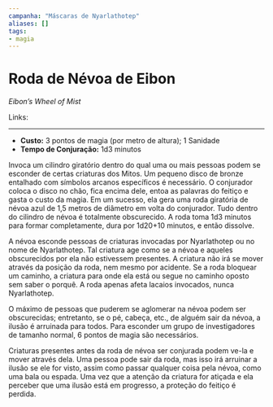 ```yaml
---
campanha: "Máscaras de Nyarlathotep"
aliases: []
tags: 
- magia
---
```


# Roda de Névoa de Eibon
*Eibon’s Wheel of Mist*

Links:

---
-  **Custo:** 3 pontos de magia (por metro de altura); 1 Sanidade
- **Tempo de Conjuração:** 1d3 minutos

Invoca um cilindro giratório dentro do qual uma ou mais pessoas podem se esconder de certas criaturas dos Mitos. Um pequeno disco de bronze entalhado com símbolos arcanos específicos é necessário. O conjurador coloca o disco no chão, fica encima dele, entoa as palavras do feitiço e gasta o custo da magia. Em um sucesso, ela gera uma roda giratória de névoa azul de 1,5 metros de diâmetro em volta do conjurador. Tudo dentro do cilindro de névoa é totalmente obscurecido. A roda toma 1d3 minutos para formar completamente, dura por 1d20+10 minutos, e então dissolve.

A névoa esconde pessoas de criaturas invocadas por Nyarlathotep ou no nome de Nyarlathotep. Tal criatura age como se a névoa e aqueles obscurecidos por ela não estivessem presentes. A criatura não irá se mover através da posição da roda, nem mesmo por acidente. Se a roda bloquear um caminho, a criatura para onde ela está ou segue no caminho oposto sem saber o porquê. A roda apenas afeta lacaios invocados, nunca Nyarlathotep.

O máximo de pessoas que puderem se aglomerar na névoa podem ser obscurecidas; entretanto, se o pé, cabeça, etc., de alguém sair da névoa, a ilusão é arruinada para todos. Para esconder um grupo de investigadores de tamanho normal, 6 pontos de magia são necessários.

Criaturas presentes antes da roda de névoa ser conjurada podem ve-la e mover através dela. Uma pessoa pode sair da roda, mas isso irá arruinar a ilusão se ele for visto, assim como passar qualquer coisa pela névoa, como uma bala ou espada. Uma vez que a atenção da criatura for atiçada e ela perceber que uma ilusão está em progresso, a proteção do feitiço é perdida.